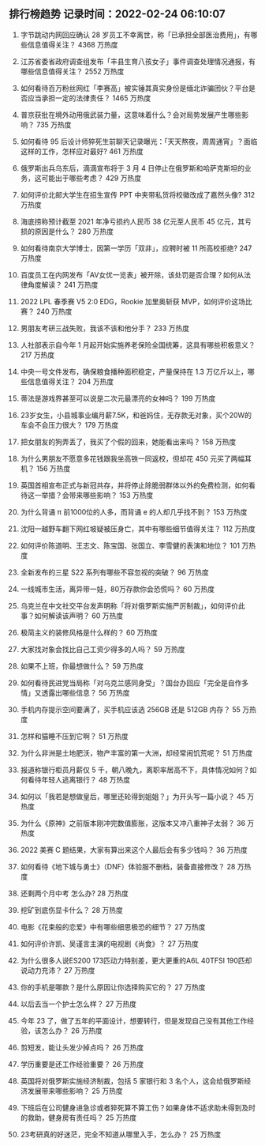 
## 排行榜趋势 记录时间：2022-02-24 06:10:07
  
  1. 字节跳动内网回应确认 28 岁员工不幸离世，称「已承担全部医治费用」，有哪些信息值得关注？ 4368 万热度
    
  2. 江苏省委省政府调查组发布「丰县生育八孩女子」事件调查处理情况通报，有哪些信息值得关注？ 2552 万热度
    
  3. 如何看待百万粉丝网红「李赛高」被实锤其真实身份是缅北诈骗团伙？平台是否应当承担一定的法律责任？ 1465 万热度
    
  4. 普京获批在境外动用俄武装力量，这意味着什么？会对局势发展产生哪些影响？ 735 万热度
    
  5. 如何看待 95 后设计师猝死生前聊天记录曝光：「天天熬夜，周周通宵」？面临这样的工作，怎样应对最好? 461 万热度
    
  6. 俄罗斯出兵乌东后，滴滴宣布将于 3 月 4 日停止在俄罗斯和哈萨克斯坦的业务，这可能出于哪些考虑？ 429 万热度
    
  7. 如何评价北邮大学生在招生宣传 PPT 中夹带私货将校徽改成了嘉然头像? 312 万热度
    
  8. 海底捞称预计截至 2021 年净亏损约人民币 38 亿元至人民币 45 亿元，其亏损的原因是什么？ 280 万热度
    
  9. 如何看待南京大学博士，因第一学历「双非」，应聘时被 11 所高校拒绝? 247 万热度
    
  10. 百度员工在内网发布「AV女优一览表」被开除，该处罚是否合理？如何从法律角度解读？ 241 万热度
    
  11. 2022 LPL 春季赛 V5 2:0 EDG，Rookie 加里奥斩获 MVP，如何评价这场比赛？ 240 万热度
    
  12. 男朋友考研三战失败，我该不该和他分手？ 233 万热度
    
  13. 人社部表示自今年 1 月起开始实施养老保险全国统筹，这具有哪些积极意义？ 217 万热度
    
  14. 中央一号文件发布，确保粮食播种面积稳定，产量保持在 1.3 万亿斤以上，哪些信息值得关注？ 204 万热度
    
  15. 蒂法是游戏界甚至可以说是二次元最漂亮的女神吗？ 199 万热度
    
  16. 23岁女生，小县城事业编月薪7.5K，和爸妈住，无存款无对象，买个20W的车会不会压力很大？ 179 万热度
    
  17. 把女朋友的狗弄丢了，我买了个假的回来，她能看出来吗？ 158 万热度
    
  18. 为什么男朋友不愿意多花钱跟我坐高铁一同返校，但却花 450 元买了两幅耳机？ 156 万热度
    
  19. 英国首相宣布正式与新冠共存，并将停止除脆弱群体以外的免费检测，如何看待这一举措？会带来哪些影响？ 153 万热度
    
  20. 为什么背诵 π 前1000位的人多，而背诵 e 的人却几乎找不到？ 153 万热度
    
  21. 沈阳一越野车翻下网红坡疑被压身亡，其中有哪些细节值得关注？ 112 万热度
    
  22. 如何评价陈道明、王志文、陈宝国、张国立、李雪健的表演和地位？ 101 万热度
    
  23. 全新发布的三星 S22 系列有哪些不容忽视的突破？ 96 万热度
    
  24. 一线城市生活，离异带一娃，80万存款你会恐慌吗？ 60 万热度
    
  25. 乌克兰在中文社交平台发声明称「将对俄罗斯实施严厉制裁」，如何评价此事？如何解读该声明？ 60 万热度
    
  26. 极简主义的装修风格是什么样的？ 60 万热度
    
  27. 大家找对象会找比自己工资少得多的人吗？ 59 万热度
    
  28. 如果不上班，你最想做什么？ 59 万热度
    
  29. 如何看待民进党当局称「对乌克兰感同身受」？国台办回应「完全是自作多情」又透露出哪些信息？ 56 万热度
    
  30. 手机内存提示空间要满了，买手机应该选 256GB 还是 512GB 内存？ 55 万热度
    
  31. 怎样和猫睡不压到它啊？ 51 万热度
    
  32. 为什么非洲是土地肥沃，物产丰富的第一大洲，却经常闹饥荒呢？ 51 万热度
    
  33. 报道称银行柜员月薪仅 5 千，朝八晚九，离职率居高不下，具体情况如何？如何看待年轻人逃离银行？ 48 万热度
    
  34. 如何以「我若是想做皇后，哪里还轮得到姐姐？」为开头写一篇小说？ 45 万热度
    
  35. 为什么《原神》之前版本刚冲完数值膨胀，这版本又冲八重神子太弱？ 36 万热度
    
  36. 2022 美赛 C 题结果，大家有算出来这个人最后会有多少钱吗？ 36 万热度
    
  37. 如何看待《地下城与勇士》（DNF）体验服不删档，装备直接修改？ 28 万热度
    
  38. 还剩两个月中考 怎么办? 28 万热度
    
  39. 挖矿到底伤显卡什么？ 28 万热度
    
  40. 电影《花束般的恋爱》中有哪些细思极恐的细节？ 27 万热度
    
  41. 如何评价许凯、吴谨言主演的电视剧《尚食》？ 27 万热度
    
  42. 为什么很多人说ES200 173匹动力特别差，更大更重的A6L 40TFSI 190匹却说动力充沛？ 27 万热度
    
  43. 你的手机是哪款？是什么原因让你选择购买它的？ 27 万热度
    
  44. 以后去当一个护士怎么样？ 27 万热度
    
  45. 今年 23 了，做了五年的平面设计，想要转行，但是发现自己没有其他工作经验，该怎么办？ 26 万热度
    
  46. 剪短发，能让头发少掉点吗？ 26 万热度
    
  47. 学历重要是还工作经验重要？ 26 万热度
    
  48. 英国将对俄罗斯实施经济制裁，包括 5 家银行和 3 名个人，这会给俄罗斯经济发展带来哪些影响？ 25 万热度
    
  49. 下班后在公司健身进急诊或者猝死算不算工伤？如果身体不适求助未得到及时的救助，健身房有责任吗？ 25 万热度
    
  50. 23考研真的好迷茫，完全不知道从哪里入手，怎么办？ 25 万热度
    